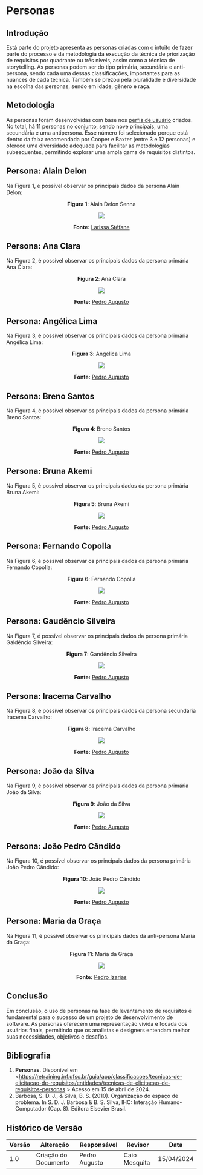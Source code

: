 
# Personas

## Introdução

Está parte do projeto apresenta as personas criadas com o intuito de fazer parte do processo e da metodologia da execução da técnica de priorização de requisitos por quadrante ou três níveis, assim como a técnica de storytelling. As personas podem ser do tipo primária, secundária e anti-persona, sendo cada uma dessas classificações, importantes para as nuances de cada técnica. Também se prezou pela pluralidade e diversidade na escolha das personas, sendo em idade, gênero e raça.

## Metodologia

As personas foram desenvolvidas com base nos [perfis de usuário](https://requisitos-de-software.github.io/2024.1-CarteiradeTrabalhoDigital/#/Elicitacao/PerfilDeUsuario) criados. No total, há 11 personas no conjunto, sendo nove principais, uma secundária e uma antipersona. Esse número foi selecionado porque está dentro da faixa recomendada por Cooper e Baxter (entre 3 e 12 personas) e oferece uma diversidade adequada para facilitar as metodologias subsequentes, permitindo explorar uma ampla gama de requisitos distintos.

## Persona: Alain Delon

Na Figura 1, é possível observar os principais dados da persona Alain Delon:

<center>

 **Figura 1**: Alain Delon Senna

<img src="https://raw.githubusercontent.com/Requisitos-de-Software/2024.1-CarteiradeTrabalhoDigital/main/Midia/ImagensStorytelling/Alain%20Delon%20Senna.png">

**Fonte:** [Larissa Stéfane](https://github.com/SkywalkerSupreme)

</center>

## Persona: Ana Clara

Na Figura 2, é possível observar os principais dados da persona primária Ana Clara:

<center>

 **Figura 2**: Ana Clara
</center>

<center>
<img src="https://raw.githubusercontent.com/Requisitos-de-Software/2024.1-CarteiradeTrabalhoDigital/main/Midia/ImagensStorytelling/Ana Clara.png">

**Fonte:** [Pedro Augusto](https://github.com/Izarias)

</center>

## Persona: Angélica Lima

Na Figura 3, é possível observar os principais dados da persona primária Angélica Lima:

<center>

 **Figura 3**: Angélica Lima

<img src="https://raw.githubusercontent.com/Requisitos-de-Software/2024.1-CarteiradeTrabalhoDigital/main/Midia/ImagensStorytelling/Angélica Lima.png">

**Fonte:** [Pedro Augusto](https://github.com/Izarias)

</center>

## Persona: Breno Santos

Na Figura 4, é possível observar os principais dados da persona primária Breno Santos:

<center>

 **Figura 4**: Breno Santos

<img src="https://raw.githubusercontent.com/Requisitos-de-Software/2024.1-CarteiradeTrabalhoDigital/main/Midia/ImagensStorytelling/Breno Santos.png">

**Fonte:** [Pedro Augusto](https://github.com/Izarias)

</center>

## Persona: Bruna Akemi

Na Figura 5, é possível observar os principais dados da persona primária Bruna Akemi:

<center>

 **Figura 5**: Bruna Akemi

<img src="https://raw.githubusercontent.com/Requisitos-de-Software/2024.1-CarteiradeTrabalhoDigital/main/Midia/ImagensStorytelling/Bruna Akemi.png">

**Fonte:** [Pedro Augusto](https://github.com/Izarias)

</center>

## Persona: Fernando Copolla

Na Figura 6, é possível observar os principais dados da persona primária Fernando Copolla:

<center>

 **Figura 6**: Fernando Copolla

<img src="https://raw.githubusercontent.com/Requisitos-de-Software/2024.1-CarteiradeTrabalhoDigital/main/Midia/ImagensStorytelling/Fernando Copolla.png">

**Fonte:** [Pedro Augusto](https://github.com/Izarias)

</center>

## Persona: Gaudêncio Silveira

Na Figura 7, é possível observar os principais dados da persona primária Galdêncio Silveira:

<center>

 **Figura 7**: Gandêncio Silveira

<img src="https://raw.githubusercontent.com/Requisitos-de-Software/2024.1-CarteiradeTrabalhoDigital/main/Midia/ImagensStorytelling/Galdêncio Silveira.png">

**Fonte:** [Pedro Augusto](https://github.com/Izarias)

</center>

## Persona: Iracema Carvalho

Na Figura 8, é possível observar os principais dados da persona secundária Iracema Carvalho:

<center>

 **Figura 8**: Iracema Carvalho

<img src="https://raw.githubusercontent.com/Requisitos-de-Software/2024.1-CarteiradeTrabalhoDigital/main/Midia/ImagensStorytelling/Iracema de Carvalho.png">

**Fonte:** [Pedro Augusto](https://github.com/Izarias)

</center>

## Persona: João da Silva

Na Figura 9, é possível observar os principais dados da persona primária João da Silva:

<center>

 **Figura 9**: João da Silva

<img src="https://raw.githubusercontent.com/Requisitos-de-Software/2024.1-CarteiradeTrabalhoDigital/main/Midia/ImagensStorytelling/João da Silva.png">

**Fonte:** [Pedro Augusto](https://github.com/Izarias)

</center>

## Persona: João Pedro Cândido

Na Figura 10, é possível observar os principais dados da persona primária João Pedro Cândido:

<center>

 **Figura 10**: João Pedro Cândido

<img src="https://raw.githubusercontent.com/Requisitos-de-Software/2024.1-CarteiradeTrabalhoDigital/main/Midia/ImagensStorytelling//João Pedro Cândido.png">

**Fonte:** [Pedro Augusto](https://github.com/Izarias)

</center>

## Persona: Maria da Graça

Na Figura 11, é possível observar os principais dados da anti-persona Maria da Graça:

<center>

 **Figura 11**: Maria da Graça

<img src="https://raw.githubusercontent.com/Requisitos-de-Software/2024.1-CarteiradeTrabalhoDigital/main/Midia/ImagensStorytelling//Maria da Graça2.png">

**Fonte:** [Pedro Izarias](https://github.com/Izarias)

</center>

## Conclusão

Em conclusão, o uso de personas na fase de levantamento de requisitos é fundamental para o sucesso de um projeto de desenvolvimento de software. As personas oferecem uma representação vívida e focada dos usuários finais, permitindo que os analistas e designers entendam melhor suas necessidades, objetivos e desafios.

##  Bibliografia

1. **Personas**. Disponível em <https://retraining.inf.ufsc.br/guia/app/classificacoes/tecnicas-de-elicitacao-de-requisitos/entidades/tecnicas-de-elicitacao-de-requisitos-personas > Acesso em 15 de abril de 2024.
2. Barbosa, S. D. J., & Silva, B. S. (2010). Organização do espaço de problema. In S. D. J. Barbosa & B. S. Silva, IHC: Interação Humano-Computador (Cap. 8). Editora Elsevier Brasil.
   
## Histórico de Versão

| Versão | Alteração | Responsável | Revisor | Data |
| - | - | - | - | - |
| 1.0 | Criação do Documento | Pedro Augusto | Caio Mesquita | 15/04/2024 |
